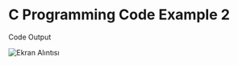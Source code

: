 # C Programming Code Example 2
Code Output 

![Ekran Alıntısı](https://user-images.githubusercontent.com/74559407/161300276-aaff8c2b-18bf-4cbc-acba-061e88a6bab9.PNG)
